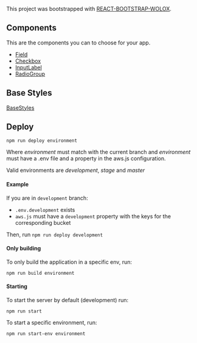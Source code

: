 This project was bootstrapped with [REACT-BOOTSTRAP-WOLOX](https://github.com/Wolox/react-bootstrap).

## Components

This are the components you can to choose for your app.

- [Field](docs/Field.md)
- [Checkbox](docs/Checkbox.md)
- [InputLabel](docs/InputLabel.md)
- [RadioGroup](docs/RadioGroup.md)

## Base Styles

[BaseStyles](docs/BaseStyles.md)

## Deploy

`npm run deploy environment`

Where _environment_ must match with the current branch and _environment_ must have a .env file and a property in the aws.js configuration.

Valid environments are _development_, _stage_ and _master_

#### Example

If you are in `development` branch:

- `.env.development` exists
- `aws.js` must have a `development` property with the keys for the corresponding bucket

Then, run `npm run deploy development`

#### Only building

To only build the application in a specific env, run:

`npm run build environment`

#### Starting

To start the server by default (development) run:

`npm run start`

To start a specific environment, run:

`npm run start-env environment`
